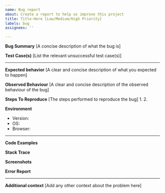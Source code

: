 ```yaml
---
name: Bug report
about: Create a report to help us improve this project
title: Title-Here [Low/Medium/High Priority]
labels: bug
assignees: ''

---
```


**Bug Summary**
[A concise description of what the bug is]

**Test Case(s)**
[List the relevant unsuccessful test case(s)]

---

**Expected behavior**
[A clear and concise description of what you expected to happen]

**Observed Behaviour**
[A clear and concise description of the observed behaviour of the bug]

**Steps To Reproduce**
[The steps performed to reproduce the bug]
1. 
2. 

**Environment**
- Version:
- OS: 
- Browser: 

---

**Code Examples**


**Stack Trace**


**Screenshots**


**Error Report**

---

**Additional context**
[Add any other context about the problem here]
